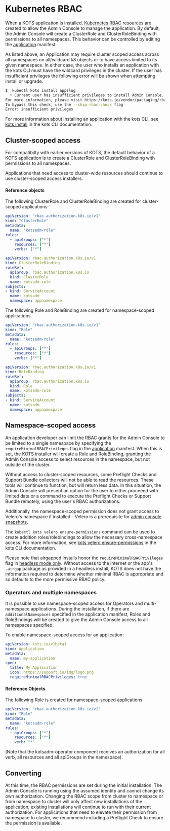 # Kubernetes RBAC

When a KOTS application is installed, [Kubernetes RBAC](https://kubernetes.io/docs/reference/access-authn-authz/rbac/) resources are created to allow the Admin Console to manage the application.
By default, the Admin Console will create a ClusterRole and ClusterRoleBinding with permissions to all namespaces.
This behavior can be controlled by editing the [application](custom-resource-application) manifest.

As listed above, an Application may require cluster scoped access across all namespaces on all/wildcard k8 objects or to have access limited to its given namespace.
In either case, the user who installs an application with the kots CLI must have the wildcard privileges in the cluster.
If the user has insufficient privileges the following error will be shown when attempting install or upgrade.

```bash
$  kubectl kots install appslug
  • Current user has insufficient privileges to install Admin Console.
For more information, please visit https://kots.io/vendor/packaging/rbac
To bypass this check, use the --skip-rbac-check flag
Error: insufficient privileges
```

For more information about installing an application with the kots CLI, see [kots install](https://kots.io/kots-cli/install/) in the kots CLI documentation.

## Cluster-scoped access

For compatibilty with earlier versions of KOTS, the default behavior of a KOTS application is to create a ClusterRole and ClusterRoleBinding with permissions to all namespaces.

Applications that need access to cluster-wide resources should continue to use cluster-scoped access installers.

#### Reference objects

The following ClusterRole and ClusterRoleBinding are created for cluster-scoped applications:

```yaml
apiVersion: "rbac.authorization.k8s.io/v1"
kind: "ClusterRole"
metadata:
  name: "kotsadm-role"
rules:
  - apiGroups: ["*"]
    resources: ["*"]
    verbs: ["*"]
```

```yaml
apiVersion: rbac.authorization.k8s.io/v1
kind: ClusterRoleBinding
roleRef:
  apiGroup: rbac.authorization.k8s.io
  kind: ClusterRole
  name: kotsadm-role
subjects:
- kind: ServiceAccount
  name: kotsadm
  namespace: appnamespace
```

The following Role and RoleBinding are created for namespace-scoped applications.

```yaml
apiVersion: "rbac.authorization.k8s.io/v1"
kind: "Role"
metadata:
  name: "kotsadm-role"
rules:
  - apiGroups: ["*"]
    resources: ["*"]
    verbs: ["*"]
```

```yaml
apiVersion: rbac.authorization.k8s.io/v1
kind: RoleBinding
roleRef:
  apiGroup: rbac.authorization.k8s.io
  kind: Role
  name: kotsadm-role
subjects:
- kind: ServiceAccount
  name: kotsadm
  namespace: appnamespace
```

## Namespace-scoped access

An application developer can limit the RBAC grants for the Admin Console to be limited to a single namespace by specifying the `requireMinimalRBACPrivileges` flag in the [application](custom-resource-application) manifest. When this is set, the KOTS installer will create a Role and RoleBinding, granting the Admin Console access to select resources in the namespace, but not outside of the cluster.

Without access to cluster-scoped resources, some Preflight Checks and Support Bundle collectors will not be able to read the resources.
These tools will continue to function, but will return less data.
In this situation, the Admin Console will present an option for the user to either proceeed with limited data or a command to execute the Preflight Checks or Support Bundle remotely, using the user's RBAC authorizations.

Additionally, the namespace-scoped permission does not grant access to Velero's namespace if installed - Velero is a prerequisite for [admin console snapshots](../enterprise/snapshots-understanding).

The `kubectl kots velero ensure-permissions` command can be used to create addition roles/rolebindings to allow the necessary cross-namespace access. For more information, see [kots velero ensure-permissions](https://kots.io/kots-cli/velero/ensure-permissions/) in the kots CLI documentation.

Please note that airgapped installs honor the `requireMinimalRBACPrivileges` flag in [headless mode only](../enterprise/installing-existing-cluster-automation#airgap-install).
Without access to the internet or the app's `.airgap` package as provided in a headless install, KOTS does not have the information required to determine whether minimal RBAC is appropriate and so defaults to the more permissive RBAC policy.

### Operators and multiple namespaces

It is possible to use namespace-scoped access for Operators and multi-namespace applications.
During the installation, if there are `additionalNamespaces` specified in the application manifest, Roles and RoleBindings will be created to give the Admin Console access to all namespaces specified.

To enable namespace-scoped access for an application:

```yaml
apiVersion: kots.io/v1beta1
kind: Application
metadata:
  name: my-application
spec:
  title: My Application
  icon: https://support.io/img/logo.png
  requireMinimalRBACPrivileges: true
```

#### Reference Objects

The following Role is created for namespace-scoped applications:

```yaml
apiVersion: "rbac.authorization.k8s.io/v1"
kind: "Role"
metadata:
  name: "kotsadm-role"
rules:
  - apiGroups: ["*"]
    resources: ["*"]
    verb: "*"
```

(Note that the kotsadm-operator component receives an authorization for all verb, all resources and all apiGroups in the namespace).

## Converting

At this time, the RBAC permissions are set during the initial installation.
The Admin Console is running using the assumed identity and cannot change its own authorization.
Changing the RBAC scope from cluster to namespace or from namespace to cluster will only affect new installations of the application; existing installations will continue to run with their current authorization.
For applications that need to elevate their permission from namespace to cluster, we recommend including a Preflight Check to ensure the permission is available.
